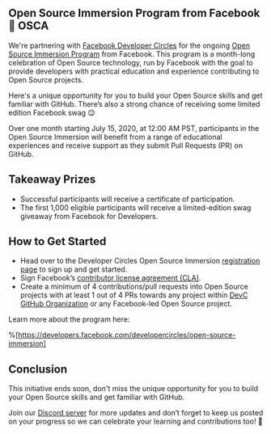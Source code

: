 ## Open Source Immersion Program from Facebook 🤝 OSCA

We're partnering with [Facebook Developer Circles](https://developers.facebook.com/developercircles) for the ongoing [Open Source Immersion Program](https://developers.facebook.com/developercircles/open-source-immersion/) from Facebook. This program is a month-long celebration of Open Source technology, run by Facebook with the goal to provide developers with practical education and experience contributing to Open Source projects.

Here's a unique opportunity for you to build your Open Source skills and get familiar with GitHub. There’s also a strong chance of receiving some limited edition Facebook swag 😉

Over one month starting July 15, 2020, at 12:00 AM PST, participants in the Open Source Immersion will benefit from a range of educational experiences and receive support as they submit Pull Requests (PR) on GitHub.

## Takeaway Prizes

- Successful participants will receive a certificate of participation.
- The first 1,000 eligible participants will receive a limited-edition swag giveaway from Facebook for Developers.

## How to Get Started

- Head over to the Developer Circles Open Source Immersion [registration page](https://web.facebook.com/help/contact/557546521476284?_rdc=1&_rdr) to sign up and get started.
- Sign Facebook’s [contributor license agreement (CLA)](https://code.facebook.com/cla/).
- Create a minimum of 4 contributions/pull requests into Open Source projects with at least 1 out of 4 PRs towards any project within [DevC GitHub Organization](https://github.com/fbdevelopercircles) or any Facebook-led Open Source project.

Learn more about the program here:

%[https://developers.facebook.com/developercircles/open-source-immersion]


## Conclusion

This initiative ends soon, don't miss the unique opportunity for you to build your Open Source skills and get familiar with GitHub.

Join our [Discord server](https://bit.ly/osca-discord) for more updates and don’t forget to keep us posted on your progress so we can celebrate your learning and contributions too! 🥳
